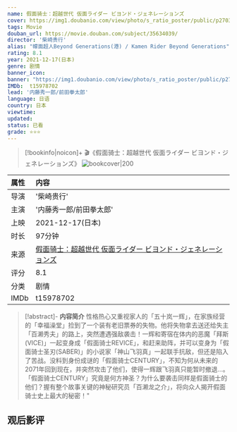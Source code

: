 ```yaml
---
name: 假面骑士：超越世代 仮面ライダー ビヨンド・ジェネレーションズ
cover: https://img1.doubanio.com/view/photo/s_ratio_poster/public/p2703732159.jpg
tags: Movie
douban_url: https://movie.douban.com/subject/35634039/
director: '柴崎贵行'
alias: "幪面超人Beyond Generations(港) / Kamen Rider Beyond Generations"
rating: 8.1
year: 2021-12-17(日本)
genre: 剧情
banner_icon: 
banner: "https://img1.doubanio.com/view/photo/s_ratio_poster/public/p2703732159.jpg"
IMDb:  t15978702
lead: '内藤秀一郎/前田拳太郎' 
language: 日语 
country: 日本 
viewtime:
updated: 
status: 已看
grade: ⭐️⭐️⭐️
---
```

> [!bookinfo|noicon]+ 🎬《假面骑士：超越世代 仮面ライダー ビヨンド・ジェネレーションズ》
> ![bookcover|200](https://img1.doubanio.com/view/photo/s_ratio_poster/public/p2703732159.jpg)
>
| 属性 | 内容                                       |
|:---- |:------------------------------------------ |
| 导演 | '柴崎贵行'                         |
| 主演 | '内藤秀一郎/前田拳太郎'                             |
| 上映 | 2021-12-17(日本)                             |
| 时长 | 97分钟                   |
| 来源 | [假面骑士：超越世代 仮面ライダー ビヨンド・ジェネレーションズ](https://movie.douban.com/subject/35634039/) |
| 评分 | 8.1                           |
| 分类 | 剧情                            |
| IMDb | t15978702                             | 

> [!abstract]- **内容简介**
>  性格热心又重视家人的「五十岚一辉」，在家族经营的「幸福澡堂」捡到了一个装有老旧票券的失物。他将失物拿去送还给失主「百濑秀夫」的路上，突然遭遇强敌袭击！一辉和寄宿在体内的恶魔「拜斯(VICE)」一起变身成「假面骑士REVICE」，和赶来助阵，并可以变身为「假面骑士圣刃(SABER)」的小说家「神山飞羽真」一起联手抗敌，但还是陷入了苦战。没料到身份成谜的「假面骑士CENTURY」，不知为何从未来的2071年回到现在，并突然攻击了他们，使得一辉跟飞羽真只能暂时撤退…。「假面骑士CENTURY」究竟是何方神圣？为什么要袭击同样是假面骑士的他们？握有整个故事关键的神秘研究员「百濑龙之介」，将向众人揭开假面骑士史上最大的秘密！"
>  
## 观后影评
